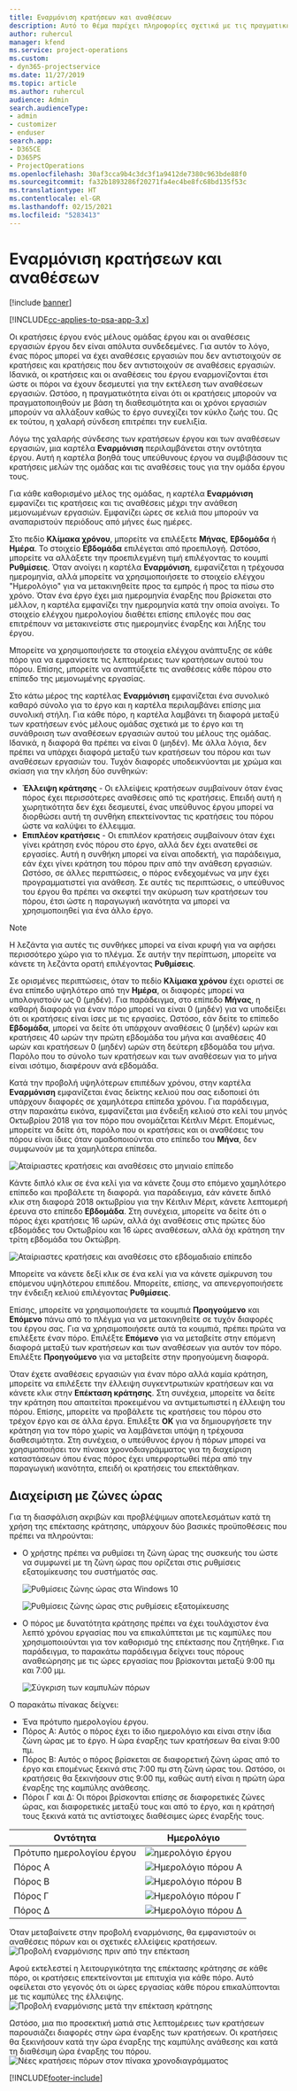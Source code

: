 ```yaml
---
title: Εναρμόνιση κρατήσεων και αναθέσεων
description: Αυτό το θέμα παρέχει πληροφορίες σχετικά με τις πραγματικές τιμές.
author: ruhercul
manager: kfend
ms.service: project-operations
ms.custom:
- dyn365-projectservice
ms.date: 11/27/2019
ms.topic: article
ms.author: ruhercul
audience: Admin
search.audienceType:
- admin
- customizer
- enduser
search.app:
- D365CE
- D365PS
- ProjectOperations
ms.openlocfilehash: 30af3cca9b4c3dc3f1a9412de7380c963bde88f0
ms.sourcegitcommit: fa32b1893286f20271fa4ec4be8fc68bd135f53c
ms.translationtype: HT
ms.contentlocale: el-GR
ms.lasthandoff: 02/15/2021
ms.locfileid: "5283413"
---
```

# <a name="reconcile-bookings-and-assignments"></a>Εναρμόνιση κρατήσεων και αναθέσεων

[!include [banner](../includes/psa-now-project-operations.md)]

[!INCLUDE[cc-applies-to-psa-app-3.x](../includes/cc-applies-to-psa-app-3x.md)]

Οι κρατήσεις έργου ενός μέλους ομάδας έργου και οι αναθέσεις εργασιών έργου δεν είναι απόλυτα συνδεδεμένες. Για αυτόν το λόγο, ένας πόρος μπορεί να έχει αναθέσεις εργασιών που δεν αντιστοιχούν σε κρατήσεις και κρατήσεις που δεν αντιστοιχούν σε αναθέσεις εργασιών. Ιδανικά, οι κρατήσεις και οι αναθέσεις του έργου εναρμονίζονται έτσι ώστε οι πόροι να έχουν δεσμευτεί για την εκτέλεση των αναθέσεων εργασιών. Ωστόσο, η πραγματικότητα είναι ότι οι κρατήσεις μπορούν να πραγματοποιηθούν με βάση τη διαθεσιμότητα και οι χρόνοι εργασιών μπορούν να αλλάξουν καθώς το έργο συνεχίζει τον κύκλο ζωής του. Ως εκ τούτου, η χαλαρή σύνδεση επιτρέπει την ευελιξία.

Λόγω της χαλαρής σύνδεσης των κρατήσεων έργου και των αναθέσεων εργασιών, μια καρτέλα **Εναρμόνιση** περιλαμβάνεται στην οντότητα έργου. Αυτή η καρτέλα βοηθά τους υπεύθυνους έργου να συμβιβάσουν τις κρατήσεις μελών της ομάδας και τις αναθέσεις τους για την ομάδα έργου τους.

Για κάθε καθορισμένο μέλος της ομάδας, η καρτέλα **Εναρμόνιση** εμφανίζει τις κρατήσεις και τις αναθέσεις μέχρι την ανάθεση μεμονωμένων εργασιών. Εμφανίζει ώρες σε κελιά που μπορούν να αναπαριστούν περιόδους από μήνες έως ημέρες.

Στο πεδίο **Κλίμακα χρόνου**, μπορείτε να επιλέξετε **Μήνας**, **Εβδομάδα** ή **Ημέρα**. Το στοιχείο **Εβδομάδα** επιλέγεται από προεπιλογή. Ωστόσο, μπορείτε να αλλάξετε την προεπιλεγμένη τιμή επιλέγοντας το κουμπί **Ρυθμίσεις**. Όταν ανοίγει η καρτέλα **Εναρμόνιση**, εμφανίζεται η τρέχουσα ημερομηνία, αλλά μπορείτε να χρησιμοποιήσετε το στοιχείο ελέγχου "Ημερολόγιο" για να μετακινηθείτε προς τα εμπρός ή προς τα πίσω στο χρόνο. Όταν ένα έργο έχει μια ημερομηνία έναρξης που βρίσκεται στο μέλλον, η καρτέλα εμφανίζει την ημερομηνία κατά την οποία ανοίγει. Το στοιχείο ελέγχου ημερολογίου διαθέτει επίσης επιλογές που σας επιτρέπουν να μετακινείστε στις ημερομηνίες έναρξης και λήξης του έργου.

Μπορείτε να χρησιμοποιήσετε τα στοιχεία ελέγχου ανάπτυξης σε κάθε πόρο για να εμφανίσετε τις λεπτομέρειες των κρατήσεων αυτού του πόρου. Επίσης, μπορείτε να αναπτύξετε τις αναθέσεις κάθε πόρου στο επίπεδο της μεμονωμένης εργασίας.

Στο κάτω μέρος της καρτέλας **Εναρμόνιση** εμφανίζεται ένα συνολικό καθαρό σύνολο για το έργο και η καρτέλα περιλαμβάνει επίσης μια συνολική στήλη. Για κάθε πόρο, η καρτέλα λαμβάνει τη διαφορά μεταξύ των κρατήσεων ενός μέλους ομάδας σχετικά με το έργο και τη συνάθροιση των αναθέσεων εργασιών αυτού του μέλους της ομάδας. Ιδανικά, η διαφορά θα πρέπει να είναι 0 (μηδέν). Με άλλα λόγια, δεν πρέπει να υπάρχει διαφορά μεταξύ των κρατήσεων του πόρου και των αναθέσεων εργασιών του. Τυχόν διαφορές υποδεικνύονται με χρώμα και σκίαση για την κλήση δύο συνθηκών:

- **Έλλειψη κράτησης** - Οι ελλείψεις κρατήσεων συμβαίνουν όταν ένας πόρος έχει περισσότερες αναθέσεις από τις κρατήσεις. Επειδή αυτή η χωρητικότητα δεν έχει δεσμευτεί, ένας υπεύθυνος έργου μπορεί να διορθώσει αυτή τη συνθήκη επεκτείνοντας τις κρατήσεις του πόρου ώστε να καλύψει το έλλειμμα.
- **Επιπλέον κρατήσεις** - Οι επιπλέον κρατήσεις συμβαίνουν όταν έχει γίνει κράτηση ενός πόρου στο έργο, αλλά δεν έχει ανατεθεί σε εργασίες. Αυτή η συνθήκη μπορεί να είναι αποδεκτή, για παράδειγμα, εάν έχει γίνει κράτηση του πόρου πριν από την ανάθεση εργασιών. Ωστόσο, σε άλλες περιπτώσεις, ο πόρος ενδεχομένως να μην έχει προγραμματιστεί για ανάθεση. Σε αυτές τις περιπτώσεις, ο υπεύθυνος του έργου θα πρέπει να σκεφτεί την ακύρωση των κρατήσεων του πόρου, έτσι ώστε η παραγωγική ικανότητα να μπορεί να χρησιμοποιηθεί για ένα άλλο έργο.

> [!NOTE]
> Η λεζάντα για αυτές τις συνθήκες μπορεί να είναι κρυφή για να αφήσει περισσότερο χώρο για το πλέγμα. Σε αυτήν την περίπτωση, μπορείτε να κάνετε τη λεζάντα ορατή επιλέγοντας **Ρυθμίσεις**.

Σε ορισμένες περιπτώσεις, όταν το πεδίο **Κλίμακα χρόνου** έχει οριστεί σε ένα επίπεδο υψηλότερο από την **Ημέρα**, οι διαφορές μπορεί να υπολογιστούν ως 0 (μηδέν). Για παράδειγμα, στο επίπεδο **Μήνας**, η καθαρή διαφορά για έναν πόρο μπορεί να είναι 0 (μηδέν) για να υποδείξει ότι οι κρατήσεις είναι ίσες με τις εργασίες. Ωστόσο, εάν δείτε το επίπεδο **Εβδομάδα**, μπορεί να δείτε ότι υπάρχουν αναθέσεις 0 (μηδέν) ωρών και κρατήσεις 40 ωρών την πρώτη εβδομάδα του μήνα και αναθέσεις 40 ωρών και κρατήσεων 0 (μηδέν) ωρών στη δεύτερη εβδομάδα του μήνα. Παρόλο που το σύνολο των κρατήσεων και των αναθέσεων για το μήνα είναι ισότιμο, διαφέρουν ανά εβδομάδα.

Κατά την προβολή υψηλότερων επιπέδων χρόνου, στην καρτέλα **Εναρμόνιση** εμφανίζεται ένας δείκτης κελιού που σας ειδοποιεί ότι υπάρχουν διαφορές σε χαμηλότερα επίπεδα χρόνου. Για παράδειγμα, στην παρακάτω εικόνα, εμφανίζεται μια ένδειξη κελιού στο κελί του μηνός Οκτωβρίου 2018 για τον πόρο που ονομάζεται Κέιτλιν Μέριτ. Επομένως, μπορείτε να δείτε ότι, παρόλο που οι κρατήσεις και οι αναθέσεις του πόρου είναι ίδιες όταν ομαδοποιούνται στο επίπεδο του **Μήνα**, δεν συμφωνούν με τα χαμηλότερα επίπεδα.

![Αταίριαστες κρατήσεις και αναθέσεις στο μηνιαίο επίπεδο](media/reconcile-assignments-01.JPG)

Κάντε διπλό κλικ σε ένα κελί για να κάνετε ζουμ στο επόμενο χαμηλότερο επίπεδο και προβάλετε τη διαφορά. για παράδειγμα, εάν κάνετε διπλό κλικ στη διαφορά 2018 οκτωβρίου για την Κέιτλιν Μέριτ, κάνετε λεπτομερή έρευνα στο επίπεδο **Εβδομάδα**. Στη συνέχεια, μπορείτε να δείτε ότι ο πόρος έχει κρατήσεις 16 ωρών, αλλά όχι αναθέσεις στις πρώτες δύο εβδομάδες του Οκτωβρίου και 16 ώρες αναθέσεων, αλλά όχι κράτηση την τρίτη εβδομάδα του Οκτώβρη.

![Αταίριαστες κρατήσεις και αναθέσεις στο εβδομαδιαίο επίπεδο](media/reconcile-assignments-02.JPG)

Μπορείτε να κάνετε δεξί κλικ σε ένα κελί για να κάνετε σμίκρυνση του επόμενου υψηλότερου επιπέδου. Μπορείτε, επίσης, να απενεργοποιήσετε την ένδειξη κελιού επιλέγοντας **Ρυθμίσεις**. 

Επίσης, μπορείτε να χρησιμοποιήσετε τα κουμπιά **Προηγούμενο** και **Επόμενο** πάνω από το πλέγμα για να μετακινηθείτε σε τυχόν διαφορές του έργου σας. Για να χρησιμοποιήσετε αυτά τα κουμπιά, πρέπει πρώτα να επιλέξετε έναν πόρο. Επιλέξτε **Επόμενο** για να μεταβείτε στην επόμενη διαφορά μεταξύ των κρατήσεων και των αναθέσεων για αυτόν τον πόρο. Επιλέξτε **Προηγούμενο** για να μεταβείτε στην προηγούμενη διαφορά.

Όταν έχετε αναθέσεις εργασιών για έναν πόρο αλλά καμία κράτηση, μπορείτε να επιλέξετε την έλλειψη συγκεντρωτικών κρατήσεων και να κάνετε κλικ στην **Επέκταση κράτησης**. Στη συνέχεια, μπορείτε να δείτε την κράτηση που απαιτείται προκειμένου να αντιμετωπιστεί η έλλειψη του πόρου. Επίσης, μπορείτε να προβάλετε τις κρατήσεις του πόρου στο τρέχον έργο και σε άλλα έργα. Επιλέξτε **OK** για να δημιουργήσετε την κράτηση για τον πόρο χωρίς να λαμβάνεται υπόψη η τρέχουσα διαθεσιμότητα. Στη συνέχεια, ο υπεύθυνος έργου ή πόρων μπορεί να χρησιμοποιήσει τον πίνακα χρονοδιαγράμματος για τη διαχείριση καταστάσεων όπου ένας πόρος έχει υπερφορτωθεί πέρα από την παραγωγική ικανότητα, επειδή οι κρατήσεις του επεκτάθηκαν.

## <a name="managing-with-time-zones"></a>Διαχείριση με ζώνες ώρας
Για τη διασφάλιση ακριβών και προβλέψιμων αποτελεσμάτων κατά τη χρήση της επέκτασης κράτησης, υπάρχουν δύο βασικές προϋποθέσεις που πρέπει να πληρούνται:  

- Ο χρήστης πρέπει να ρυθμίσει τη ζώνη ώρας της συσκευής του ώστε να συμφωνεί με τη ζώνη ώρας που ορίζεται στις ρυθμίσεις εξατομίκευσης του συστήματός σας.
 
  ![Ρυθμίσεις ζώνης ώρας στα Windows 10](media/reconcile-assignments-03.png)

  ![Ρυθμίσεις ζώνης ώρας στις ρυθμίσεις εξατομίκευσης](media/reconcile-assignments-04.png)
 
- Ο πόρος με δυνατότητα κράτησης πρέπει να έχει τουλάχιστον ένα λεπτό χρόνου εργασίας που να επικαλύπτεται με τις καμπύλες που χρησιμοποιούνται για τον καθορισμό της επέκτασης που ζητήθηκε. Για παράδειγμα, το παρακάτω παράδειγμα δείχνει τους πόρους αναθεώρησης με τις ώρες εργασίας που βρίσκονται μεταξύ 9:00 πμ και 7:00 μμ. 

  ![Σύγκριση των καμπυλών πόρων](media/reconcile-assignments-05.png)

Ο παρακάτω πίνακας δείχνει:

- Ένα πρότυπο ημερολογίου έργου.
- Πόρος Α: Αυτός ο πόρος έχει το ίδιο ημερολόγιο και είναι στην ίδια ζώνη ώρας με το έργο. Η ώρα έναρξης των κρατήσεων θα είναι 9:00 πμ.
- Πόρος Β: Αυτός ο πόρος βρίσκεται σε διαφορετική ζώνη ώρας από το έργο και επομένως ξεκινά στις 7:00 πμ στη ζώνη ώρας του. Ωστόσο, οι κρατήσεις θα ξεκινήσουν στις 9:00 πμ, καθώς αυτή είναι η πρώτη ώρα έναρξης της καμπύλης ανάθεσης.
- Πόροι Γ και Δ: Οι πόροι βρίσκονται επίσης σε διαφορετικές ζώνες ώρας, και διαφορετικές μεταξύ τους και από το έργο, και η κράτησή τους ξεκινά κατά τις αντίστοιχες διαθέσιμες ώρες έναρξής τους.

|Οντότητα  |Ημερολόγιο  |
|-|-|
|Πρότυπο ημερολογίου έργου   | ![ημερολόγιο έργου](media/reconcile-assignments-06.png) |
|Πόρος Α  | ![Ημερολόγιο πόρου Α](media/reconcile-assignments-06.png) |
|Πόρος Β  |  ![Ημερολόγιο πόρου Β](media/reconcile-assignments-07.png) |
|Πόρος Γ  |  ![Ημερολόγιο πόρου Γ](media/reconcile-assignments-08.png) |
|Πόρος Δ  | ![Ημερολόγιο πόρου Δ](media/reconcile-assignments-09.png)  |
 
Όταν μεταβαίνετε στην προβολή εναρμόνισης, θα εμφανιστούν οι αναθέσεις πόρων και οι σχετικές ελλείψεις κρατήσεων.
 ![Προβολή εναρμόνισης πριν από την επέκταση](media/reconcile-assignments-10.png)

Αφού εκτελεστεί η λειτουργικότητα της επέκτασης κράτησης σε κάθε πόρο, οι κρατήσεις επεκτείνονται με επιτυχία για κάθε πόρο. Αυτό οφείλεται στο γεγονός ότι οι ώρες εργασίας κάθε πόρου επικαλύπτονται με τις καμπύλες της έλλειψης.
 ![Προβολή εναρμόνισης μετά την επέκταση κράτησης](media/reconcile-assignments-11.png) 

Ωστόσο, μια πιο προσεκτική ματιά στις λεπτομέρειες των κρατήσεων παρουσιάζει διαφορές στην ώρα έναρξης των κρατήσεων. Οι κρατήσεις θα ξεκινήσουν κατά την ώρα έναρξης της καμπύλης ανάθεσης και κατά τη διαθέσιμη ώρα έναρξης του πόρου.
 ![Νέες κρατήσεις πόρων στον πίνακα χρονοδιαγράμματος](media/reconcile-assignments-12.png)


[!INCLUDE[footer-include](../includes/footer-banner.md)]
